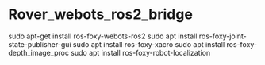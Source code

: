 # Rover_webots_ros2_bridge

sudo apt-get install ros-foxy-webots-ros2
sudo apt install ros-foxy-joint-state-publisher-gui
sudo apt install ros-foxy-xacro
sudo apt install ros-foxy-depth_image_proc
sudo apt install ros-foxy-robot-localization